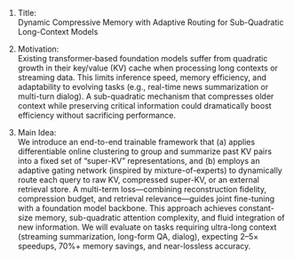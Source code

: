 1. Title:  
Dynamic Compressive Memory with Adaptive Routing for Sub-Quadratic Long-Context Models

2. Motivation:  
Existing transformer‐based foundation models suffer from quadratic growth in their key/value (KV) cache when processing long contexts or streaming data. This limits inference speed, memory efficiency, and adaptability to evolving tasks (e.g., real-time news summarization or multi-turn dialog). A sub-quadratic mechanism that compresses older context while preserving critical information could dramatically boost efficiency without sacrificing performance.

3. Main Idea:  
We introduce an end-to-end trainable framework that (a) applies differentiable online clustering to group and summarize past KV pairs into a fixed set of “super-KV” representations, and (b) employs an adaptive gating network (inspired by mixture-of-experts) to dynamically route each query to raw KV, compressed super-KV, or an external retrieval store. A multi-term loss—combining reconstruction fidelity, compression budget, and retrieval relevance—guides joint fine-tuning with a foundation model backbone. This approach achieves constant-size memory, sub-quadratic attention complexity, and fluid integration of new information. We will evaluate on tasks requiring ultra-long context (streaming summarization, long-form QA, dialog), expecting 2–5× speedups, 70%+ memory savings, and near-lossless accuracy.